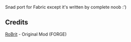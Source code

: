 Snad port for Fabric except it's written by complete noob :')

## Credits

[RoBrit](https://github.com/RoBrit/Snad) - Original Mod (FORGE)